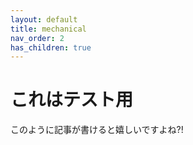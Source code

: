```yaml
---
layout: default
title: mechanical
nav_order: 2
has_children: true 
---
```

# これはテスト用
このように記事が書けると嬉しいですよね?!  

